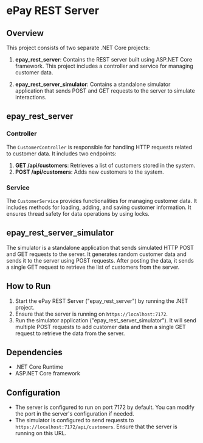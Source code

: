 # ePay REST Server

## Overview

This project consists of two separate .NET Core projects:

1. **epay_rest_server**: Contains the REST server built using ASP.NET Core framework. This project includes a controller and service for managing customer data.

2. **epay_rest_server_simulator**: Contains a standalone simulator application that sends POST and GET requests to the server to simulate interactions.

## epay_rest_server

### Controller

The `CustomerController` is responsible for handling HTTP requests related to customer data. It includes two endpoints:

1. **GET /api/customers**: Retrieves a list of customers stored in the system.
2. **POST /api/customers**: Adds new customers to the system.

### Service

The `CustomerService` provides functionalities for managing customer data. It includes methods for loading, adding, and saving customer information. It ensures thread safety for data operations by using locks.

## epay_rest_server_simulator

The simulator is a standalone application that sends simulated HTTP POST and GET requests to the server. It generates random customer data and sends it to the server using POST requests. After posting the data, it sends a single GET request to retrieve the list of customers from the server.

## How to Run

1. Start the ePay REST Server ("epay_rest_server") by running the .NET project.
2. Ensure that the server is running on `https://localhost:7172`.
3. Run the simulator application ("epay_rest_server_simulator"). It will send multiple POST requests to add customer data and then a single GET request to retrieve the data from the server.

## Dependencies

- .NET Core Runtime
- ASP.NET Core framework

## Configuration

- The server is configured to run on port 7172 by default. You can modify the port in the server's configuration if needed.
- The simulator is configured to send requests to `https://localhost:7172/api/customers`. Ensure that the server is running on this URL.